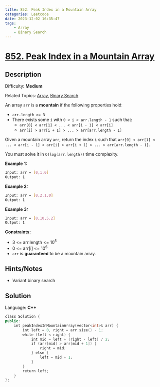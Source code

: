 ```yaml
---
title: 852. Peak Index in a Mountain Array
categories: Leetcode
date: 2023-12-02 16:35:47
tags:
    - Array
    - Binary Search
---
```


# [852\. Peak Index in a Mountain Array](https://leetcode.com/problems/peak-index-in-a-mountain-array/)

## Description

Difficulty: **Medium**

Related Topics: [Array](https://leetcode.com/tag/https://leetcode.com/tag/array//), [Binary Search](https://leetcode.com/tag/https://leetcode.com/tag/binary-search//)

An array `arr` is a **mountain** if the following properties hold:

* `arr.length >= 3`
* There exists some `i` with `0 < i < arr.length - 1` such that:
  * `arr[0] < arr[1] < ... < arr[i - 1] < arr[i]`
  * `arr[i] > arr[i + 1] > ... > arr[arr.length - 1]`

Given a mountain array `arr`, return the index `i` such that `arr[0] < arr[1] < ... < arr[i - 1] < arr[i] > arr[i + 1] > ... > arr[arr.length - 1]`.

You must solve it in `O(log(arr.length))` time complexity.

**Example 1:**

```bash
Input: arr = [0,1,0]
Output: 1
```

**Example 2:**

```bash
Input: arr = [0,2,1,0]
Output: 1
```

**Example 3:**

```bash
Input: arr = [0,10,5,2]
Output: 1
```

**Constraints:**

* 3 <= arr.length <= 10<sup>5</sup>
* 0 <= arr[i] <= 10<sup>6</sup>
* `arr` is **guaranteed** to be a mountain array.

## Hints/Notes

* Variant binary search

## Solution

Language: **C++**

```C++
class Solution {
public:
    int peakIndexInMountainArray(vector<int>& arr) {
        int left = 0, right = arr.size() - 1;
        while (left < right) {
            int mid = left + (right - left) / 2;
            if (arr[mid] > arr[mid + 1]) {
                right = mid;
            } else {
                left = mid + 1;
            }
        }
        return left;
    }
};
```
